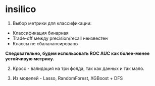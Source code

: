 # insilico

1. Выбор метрики для классификации:
  * Классификация бинарная
  * Trade-off между precision/recall неизвестен
  * Классы не сбалалансированы
  
  __Следовательно, будем использовать ROC AUC как более-менее устойчивую метрику.__

2. Кросс - валидация на три фолда, так как данных и так мало.

3. Из моделей - Lasso, RandomForest, XGBoost + DFS
